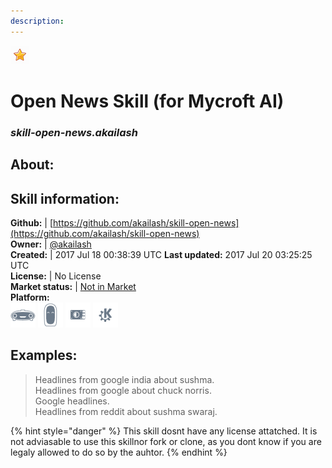 ```yaml
---    
description:   
---    
```

![](../.gitbook/assets/star.png)  
# Open News Skill (for Mycroft AI)  
### _skill-open-news.akailash_  
## About:  


## Skill information:  
**Github:** | [https://github.com/akailash/skill-open-news](https://github.com/akailash/skill-open-news)  
**Owner:** | [@akailash](https://github.com/akailash)  
**Created:** | 2017 Jul 18 00:38:39 UTC  **Last updated:** 2017 Jul 20 03:25:25 UTC  
**License:** | No License  
**Market status:** | [Not in Market](https://market.mycroft.ai/skill/)  
**Platform:**  
 ![](../.gitbook/assets/mark-1-icon.png)  ![](../.gitbook/assets/mark-2-icon.png)  ![](../.gitbook/assets/picroft-icon.png)  ![](../.gitbook/assets/kde.png)   
## Examples:  
> Headlines from google india about sushma.  
> Headlines from google about chuck norris.  
> Google headlines.  
> Headlines from reddit about sushma swaraj.  
  
{% hint style="danger" %}
This skill dosnt have any license attatched. It is not adviasable to use this skillnor fork or clone, as you dont know if you are legaly allowed to do so by the auhtor.
{% endhint %}

